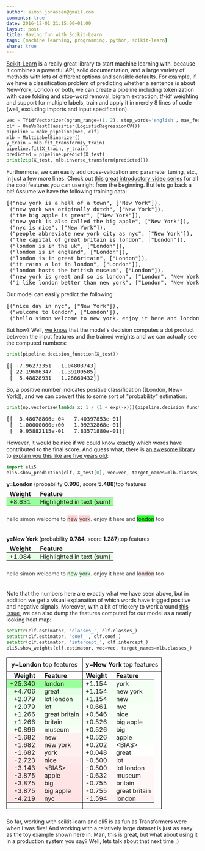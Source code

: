 ```yaml
---
author: simon.jonassen@gmail.com
comments: true
date: 2016-12-01 21:15:00+01:00
layout: post
title: Having fun with Scikit-Learn
tags: [machine learning, programming, python, scikit-learn]
share: true
---
```

[Scikit-Learn](http://scikit-learn.org/) is a really great library to start machine learning with, because it combines a powerful API, solid documentation, and a large variety of methods with lots of different options and sensible defaults. For example, if we have a classification problem of predicting whether a sentence is about New-York, London or both, we can create a pipeline including tokenization with case folding and stop-word removal, bigram extraction, tf-idf weighting and support for multiple labels, train and apply it in merely 8 lines of code (well, excluding imports and input specification).<!--more-->

```python
vec = TfidfVectorizer(ngram_range=(1, 2), stop_words='english', max_features=15)
clf = OneVsRestClassifier(LogisticRegressionCV())
pipeline = make_pipeline(vec, clf)
mlb = MultiLabelBinarizer()
y_train = mlb.fit_transform(y_train)
pipeline.fit(X_train, y_train)
predicted = pipeline.predict(X_test)
print(zip(X_test, mlb.inverse_transform(predicted)))
```

Furthermore, we can easily add cross-validation and parameter tuning, etc., in just a few more lines. Check out [this great introductory video series](http://www.dataschool.io/machine-learning-with-scikit-learn/) for all the cool features you can use right from the beginning. But lets go back a bit! Assume we have the following training data:

<pre>
[("new york is a hell of a town", ["New York"]),
 ("new york was originally dutch", ["New York"]),
 ("the big apple is great", ["New York"]),
 ("new york is also called the big apple", ["New York"]),
 ("nyc is nice", ["New York"]),
 ("people abbreviate new york city as nyc", ["New York"]),
 ("the capital of great britain is london", ["London"]),
 ("london is in the uk", ["London"]),
 ("london is in england", ["London"]),
 ("london is in great britain", ["London"]),
 ("it rains a lot in london", ["London"]),
 ("london hosts the british museum", ["London"]),
 ("new york is great and so is london", ["London", "New York"]),
 ("i like london better than new york", ["London", "New York"])]
</pre>

Our model can easily predict the following:
<pre>
[("nice day in nyc", ["New York"]),
 ("welcome to london", ["London']),
 ("hello simon welcome to new york. enjoy it here and london", ["London", "New York"])]
</pre>

But how? Well, [we know](http://scikit-learn.org/stable/modules/linear_model.html#logistic-regression) that the model's decision computes a dot product between the input features and the trained weights and we can actually see the computed numbers:

```python
print(pipeline.decision_function(X_test))
```

<pre>
[[ -7.96273351   1.04803743]
 [ 22.19686347  -1.39109585]
 [  5.48828931   1.28660432]]
</pre>

So, a positive number indicates positive classification (\[London, New-York\]), and we can convert this to some sort of "probability" estimation:

```python
print(np.vectorize(lambda x: 1 / (1 + exp(-x)))(pipeline.decision_function(X_test)))
```

<pre>
[[  3.48078806e-04   7.40397853e-01]
 [  1.00000000e+00   1.99232868e-01]
 [  9.95882115e-01   7.83571880e-01]]
</pre>

However, it would be nice if we could know exactly which words have contributed to the final score. And guess what, there is [an awesome library](https://github.com/TeamHG-Memex/eli5) to [explain you this like are five years old](http://eli5.readthedocs.io/en/latest/tutorials/sklearn-text.html):

```python
import eli5
eli5.show_prediction(clf, X_test[0], vec=vec, target_names=mlb.classes_)
```

<div class="output_html rendered_html output_subarea output_execute_result"> <p style="margin-bottom: 0.5em; margin-top: 0em"> <b> y=London </b> (probability <b>0.996</b>, score <b>5.488</b>)top features </p> <table class="eli5-weights" style="border-collapse: collapse; border: none; margin-top: 0em; margin-bottom: 2em;"> <thead> <tr style="border: none;"> <th style="padding: 0 1em 0 0.5em; text-align: right; border: none;">Weight</th> <th style="padding: 0 0.5em 0 0.5em; text-align: left; border: none;">Feature</th> </tr> </thead> <tbody> <tr style="background-color: hsl(120, 100.00%, 80.00%); border: none;"> <td style="padding: 0 1em 0 0.5em; text-align: right; border: none;"> +8.631 </td> <td style="padding: 0 0.5em 0 0.5em; text-align: left; border: none;"> Highlighted in text (sum) </td></tr> </tbody> </table> <p style="margin-bottom: 2.5em; margin-top:-0.5em;"> <span style="opacity: 0.80">h</span><span style="opacity: 0.80">e</span><span style="opacity: 0.80">l</span><span style="opacity: 0.80">l</span><span style="opacity: 0.80">o</span><span style="opacity: 0.80"> </span><span style="opacity: 0.80">s</span><span style="opacity: 0.80">i</span><span style="opacity: 0.80">m</span><span style="opacity: 0.80">o</span><span style="opacity: 0.80">n</span><span style="opacity: 0.80"> </span><span style="opacity: 0.80">w</span><span style="opacity: 0.80">e</span><span style="opacity: 0.80">l</span><span style="opacity: 0.80">c</span><span style="opacity: 0.80">o</span><span style="opacity: 0.80">m</span><span style="opacity: 0.80">e</span><span style="opacity: 0.80"> </span><span style="opacity: 0.80">t</span><span style="opacity: 0.80">o</span><span style="opacity: 0.80"> </span><span style="background-color: hsl(0, 100.00%, 89.16%); opacity: 0.83" title="-1.740">n</span><span style="background-color: hsl(0, 100.00%, 89.16%); opacity: 0.83" title="-1.740">e</span><span style="background-color: hsl(0, 100.00%, 89.16%); opacity: 0.83" title="-1.740">w</span><span style="opacity: 0.80"> </span><span style="background-color: hsl(0, 100.00%, 89.16%); opacity: 0.83" title="-1.740">y</span><span style="background-color: hsl(0, 100.00%, 89.16%); opacity: 0.83" title="-1.740">o</span><span style="background-color: hsl(0, 100.00%, 89.16%); opacity: 0.83" title="-1.740">r</span><span style="background-color: hsl(0, 100.00%, 89.16%); opacity: 0.83" title="-1.740">k</span><span style="opacity: 0.80">.</span><span style="opacity: 0.80"> </span><span style="opacity: 0.80">e</span><span style="opacity: 0.80">n</span><span style="opacity: 0.80">j</span><span style="opacity: 0.80">o</span><span style="opacity: 0.80">y</span><span style="opacity: 0.80"> </span><span style="opacity: 0.80">i</span><span style="opacity: 0.80">t</span><span style="opacity: 0.80"> </span><span style="opacity: 0.80">h</span><span style="opacity: 0.80">e</span><span style="opacity: 0.80">r</span><span style="opacity: 0.80">e</span><span style="opacity: 0.80"> </span><span style="opacity: 0.80">a</span><span style="opacity: 0.80">n</span><span style="opacity: 0.80">d</span><span style="opacity: 0.80"> </span><span style="background-color: hsl(120, 100.00%, 60.00%); opacity: 1.00" title="11.242">l</span><span style="background-color: hsl(120, 100.00%, 60.00%); opacity: 1.00" title="11.242">o</span><span style="background-color: hsl(120, 100.00%, 60.00%); opacity: 1.00" title="11.242">n</span><span style="background-color: hsl(120, 100.00%, 60.00%); opacity: 1.00" title="11.242">d</span><span style="background-color: hsl(120, 100.00%, 60.00%); opacity: 1.00" title="11.242">o</span><span style="background-color: hsl(120, 100.00%, 60.00%); opacity: 1.00" title="11.242">n</span><span style="opacity: 0.80"> </span><span style="opacity: 0.80">t</span><span style="opacity: 0.80">o</span><span style="opacity: 0.80">o</span> </p> <p style="margin-bottom: 0.5em; margin-top: 0em"> <b> y=New York </b> (probability <b>0.784</b>, score <b>1.287</b>)top features </p> <table class="eli5-weights" style="border-collapse: collapse; border: none; margin-top: 0em; margin-bottom: 2em;"> <thead> <tr style="border: none;"> <th style="padding: 0 1em 0 0.5em; text-align: right; border: none;">Weight</th> <th style="padding: 0 0.5em 0 0.5em; text-align: left; border: none;">Feature</th> </tr> </thead> <tbody> <tr style="background-color: hsl(120, 100.00%, 95.32%); border: none;"> <td style="padding: 0 1em 0 0.5em; text-align: right; border: none;"> +1.084 </td> <td style="padding: 0 0.5em 0 0.5em; text-align: left; border: none;"> Highlighted in text (sum) </td></tr> </tbody> </table> <p style="margin-bottom: 2.5em; margin-top:-0.5em;"> <span style="opacity: 0.80">h</span><span style="opacity: 0.80">e</span><span style="opacity: 0.80">l</span><span style="opacity: 0.80">l</span><span style="opacity: 0.80">o</span><span style="opacity: 0.80"> </span><span style="opacity: 0.80">s</span><span style="opacity: 0.80">i</span><span style="opacity: 0.80">m</span><span style="opacity: 0.80">o</span><span style="opacity: 0.80">n</span><span style="opacity: 0.80"> </span><span style="opacity: 0.80">w</span><span style="opacity: 0.80">e</span><span style="opacity: 0.80">l</span><span style="opacity: 0.80">c</span><span style="opacity: 0.80">o</span><span style="opacity: 0.80">m</span><span style="opacity: 0.80">e</span><span style="opacity: 0.80"> </span><span style="opacity: 0.80">t</span><span style="opacity: 0.80">o</span><span style="opacity: 0.80"> </span><span style="background-color: hsl(120, 100.00%, 91.67%); opacity: 0.82" title="1.194">n</span><span style="background-color: hsl(120, 100.00%, 91.67%); opacity: 0.82" title="1.194">e</span><span style="background-color: hsl(120, 100.00%, 91.67%); opacity: 0.82" title="1.194">w</span><span style="opacity: 0.80"> </span><span style="background-color: hsl(120, 100.00%, 91.67%); opacity: 0.82" title="1.194">y</span><span style="background-color: hsl(120, 100.00%, 91.67%); opacity: 0.82" title="1.194">o</span><span style="background-color: hsl(120, 100.00%, 91.67%); opacity: 0.82" title="1.194">r</span><span style="background-color: hsl(120, 100.00%, 91.67%); opacity: 0.82" title="1.194">k</span><span style="opacity: 0.80">.</span><span style="opacity: 0.80"> </span><span style="opacity: 0.80">e</span><span style="opacity: 0.80">n</span><span style="opacity: 0.80">j</span><span style="opacity: 0.80">o</span><span style="opacity: 0.80">y</span><span style="opacity: 0.80"> </span><span style="opacity: 0.80">i</span><span style="opacity: 0.80">t</span><span style="opacity: 0.80"> </span><span style="opacity: 0.80">h</span><span style="opacity: 0.80">e</span><span style="opacity: 0.80">r</span><span style="opacity: 0.80">e</span><span style="opacity: 0.80"> </span><span style="opacity: 0.80">a</span><span style="opacity: 0.80">n</span><span style="opacity: 0.80">d</span><span style="opacity: 0.80"> </span><span style="background-color: hsl(0, 100.00%, 94.23%); opacity: 0.81" title="-0.707">l</span><span style="background-color: hsl(0, 100.00%, 94.23%); opacity: 0.81" title="-0.707">o</span><span style="background-color: hsl(0, 100.00%, 94.23%); opacity: 0.81" title="-0.707">n</span><span style="background-color: hsl(0, 100.00%, 94.23%); opacity: 0.81" title="-0.707">d</span><span style="background-color: hsl(0, 100.00%, 94.23%); opacity: 0.81" title="-0.707">o</span><span style="background-color: hsl(0, 100.00%, 94.23%); opacity: 0.81" title="-0.707">n</span><span style="opacity: 0.80"> </span><span style="opacity: 0.80">t</span><span style="opacity: 0.80">o</span><span style="opacity: 0.80">o</span> </p> </div>

Note that the numbers here are exactly what we have seen above, but in addition we get a visual explanation of which words have trigged positive and negative signals. Moreover, with a bit of trickery to work around [this issue](https://github.com/TeamHG-Memex/eli5/issues/106), we can also dump the features computed for our model as a neatly looking heat map:

```python
setattr(clf.estimator, 'classes_', clf.classes_)
setattr(clf.estimator, 'coef_', clf.coef_)
setattr(clf.estimator, 'intercept_', clf.intercept_)
eli5.show_weights(clf.estimator, vec=vec, target_names=mlb.classes_)
```

<div class="output_html rendered_html output_subarea output_execute_result"> <table class="eli5-weights-wrapper" style="border-collapse: collapse; border: none; margin-bottom: 1.5em;"> <tbody><tr> <td style="padding: 0.5em; border: 1px solid black; text-align: center;"> <b> y=London </b>top features </td> <td style="padding: 0.5em; border: 1px solid black; text-align: center;"> <b> y=New York </b>top features </td> </tr> <tr> <td style="padding: 0px; border: 1px solid black; vertical-align: top;"> <table class="eli5-weights" style="border-collapse: collapse; border: none; margin-top: 0em; width: 100%;"> <thead> <tr style="border: none;"> <th style="padding: 0 1em 0 0.5em; text-align: right; border: none;">Weight</th> <th style="padding: 0 0.5em 0 0.5em; text-align: left; border: none;">Feature</th> </tr> </thead> <tbody> <tr style="background-color: hsl(120, 100.00%, 80.00%); border: none;"> <td style="padding: 0 1em 0 0.5em; text-align: right; border: none;"> +25.340 </td> <td style="padding: 0 0.5em 0 0.5em; text-align: left; border: none;"> london </td></tr> <tr style="background-color: hsl(120, 100.00%, 93.84%); border: none;"> <td style="padding: 0 1em 0 0.5em; text-align: right; border: none;"> +4.706 </td> <td style="padding: 0 0.5em 0 0.5em; text-align: left; border: none;"> great </td></tr> <tr style="background-color: hsl(120, 100.00%, 96.53%); border: none;"> <td style="padding: 0 1em 0 0.5em; text-align: right; border: none;"> +2.079 </td> <td style="padding: 0 0.5em 0 0.5em; text-align: left; border: none;"> lot london </td></tr> <tr style="background-color: hsl(120, 100.00%, 96.53%); border: none;"> <td style="padding: 0 1em 0 0.5em; text-align: right; border: none;"> +2.079 </td> <td style="padding: 0 0.5em 0 0.5em; text-align: left; border: none;"> lot </td></tr> <tr style="background-color: hsl(120, 100.00%, 97.54%); border: none;"> <td style="padding: 0 1em 0 0.5em; text-align: right; border: none;"> +1.266 </td> <td style="padding: 0 0.5em 0 0.5em; text-align: left; border: none;"> great britain </td></tr> <tr style="background-color: hsl(120, 100.00%, 97.54%); border: none;"> <td style="padding: 0 1em 0 0.5em; text-align: right; border: none;"> +1.266 </td> <td style="padding: 0 0.5em 0 0.5em; text-align: left; border: none;"> britain </td></tr> <tr style="background-color: hsl(120, 100.00%, 98.07%); border: none;"> <td style="padding: 0 1em 0 0.5em; text-align: right; border: none;"> +0.896 </td> <td style="padding: 0 0.5em 0 0.5em; text-align: left; border: none;"> museum </td></tr> <tr style="background-color: hsl(0, 100.00%, 97.01%); border: none;"> <td style="padding: 0 1em 0 0.5em; text-align: right; border: none;"> -1.682 </td> <td style="padding: 0 0.5em 0 0.5em; text-align: left; border: none;"> new </td></tr> <tr style="background-color: hsl(0, 100.00%, 97.01%); border: none;"> <td style="padding: 0 1em 0 0.5em; text-align: right; border: none;"> -1.682 </td> <td style="padding: 0 0.5em 0 0.5em; text-align: left; border: none;"> new york </td></tr> <tr style="background-color: hsl(0, 100.00%, 97.01%); border: none;"> <td style="padding: 0 1em 0 0.5em; text-align: right; border: none;"> -1.682 </td> <td style="padding: 0 0.5em 0 0.5em; text-align: left; border: none;"> york </td></tr> <tr style="background-color: hsl(0, 100.00%, 95.80%); border: none;"> <td style="padding: 0 1em 0 0.5em; text-align: right; border: none;"> -2.723 </td> <td style="padding: 0 0.5em 0 0.5em; text-align: left; border: none;"> nice </td></tr> <tr style="background-color: hsl(0, 100.00%, 95.36%); border: none;"> <td style="padding: 0 1em 0 0.5em; text-align: right; border: none;"> -3.143 </td> <td style="padding: 0 0.5em 0 0.5em; text-align: left; border: none;"> &lt;BIAS&gt; </td></tr> <tr style="background-color: hsl(0, 100.00%, 94.63%); border: none;"> <td style="padding: 0 1em 0 0.5em; text-align: right; border: none;"> -3.875 </td> <td style="padding: 0 0.5em 0 0.5em; text-align: left; border: none;"> apple </td></tr> <tr style="background-color: hsl(0, 100.00%, 94.63%); border: none;"> <td style="padding: 0 1em 0 0.5em; text-align: right; border: none;"> -3.875 </td> <td style="padding: 0 0.5em 0 0.5em; text-align: left; border: none;"> big </td></tr> <tr style="background-color: hsl(0, 100.00%, 94.63%); border: none;"> <td style="padding: 0 1em 0 0.5em; text-align: right; border: none;"> -3.875 </td> <td style="padding: 0 0.5em 0 0.5em; text-align: left; border: none;"> big apple </td></tr> <tr style="background-color: hsl(0, 100.00%, 94.30%); border: none;"> <td style="padding: 0 1em 0 0.5em; text-align: right; border: none;"> -4.219 </td> <td style="padding: 0 0.5em 0 0.5em; text-align: left; border: none;"> nyc </td></tr> </tbody> </table> </td> <td style="padding: 0px; border: 1px solid black; vertical-align: top;"> <table class="eli5-weights" style="border-collapse: collapse; border: none; margin-top: 0em; width: 100%;"> <thead> <tr style="border: none;"> <th style="padding: 0 1em 0 0.5em; text-align: right; border: none;">Weight</th> <th style="padding: 0 0.5em 0 0.5em; text-align: left; border: none;">Feature</th> </tr> </thead> <tbody> <tr style="background-color: hsl(120, 100.00%, 97.70%); border: none;"> <td style="padding: 0 1em 0 0.5em; text-align: right; border: none;"> +1.154 </td> <td style="padding: 0 0.5em 0 0.5em; text-align: left; border: none;"> york </td></tr> <tr style="background-color: hsl(120, 100.00%, 97.70%); border: none;"> <td style="padding: 0 1em 0 0.5em; text-align: right; border: none;"> +1.154 </td> <td style="padding: 0 0.5em 0 0.5em; text-align: left; border: none;"> new york </td></tr> <tr style="background-color: hsl(120, 100.00%, 97.70%); border: none;"> <td style="padding: 0 1em 0 0.5em; text-align: right; border: none;"> +1.154 </td> <td style="padding: 0 0.5em 0 0.5em; text-align: left; border: none;"> new </td></tr> <tr style="background-color: hsl(120, 100.00%, 98.44%); border: none;"> <td style="padding: 0 1em 0 0.5em; text-align: right; border: none;"> +0.661 </td> <td style="padding: 0 0.5em 0 0.5em; text-align: left; border: none;"> nyc </td></tr> <tr style="background-color: hsl(120, 100.00%, 98.64%); border: none;"> <td style="padding: 0 1em 0 0.5em; text-align: right; border: none;"> +0.546 </td> <td style="padding: 0 0.5em 0 0.5em; text-align: left; border: none;"> nice </td></tr> <tr style="background-color: hsl(120, 100.00%, 98.67%); border: none;"> <td style="padding: 0 1em 0 0.5em; text-align: right; border: none;"> +0.526 </td> <td style="padding: 0 0.5em 0 0.5em; text-align: left; border: none;"> big apple </td></tr> <tr style="background-color: hsl(120, 100.00%, 98.67%); border: none;"> <td style="padding: 0 1em 0 0.5em; text-align: right; border: none;"> +0.526 </td> <td style="padding: 0 0.5em 0 0.5em; text-align: left; border: none;"> big </td></tr> <tr style="background-color: hsl(120, 100.00%, 98.67%); border: none;"> <td style="padding: 0 1em 0 0.5em; text-align: right; border: none;"> +0.526 </td> <td style="padding: 0 0.5em 0 0.5em; text-align: left; border: none;"> apple </td></tr> <tr style="background-color: hsl(120, 100.00%, 99.32%); border: none;"> <td style="padding: 0 1em 0 0.5em; text-align: right; border: none;"> +0.202 </td> <td style="padding: 0 0.5em 0 0.5em; text-align: left; border: none;"> &lt;BIAS&gt; </td></tr> <tr style="background-color: hsl(120, 100.00%, 99.75%); border: none;"> <td style="padding: 0 1em 0 0.5em; text-align: right; border: none;"> +0.048 </td> <td style="padding: 0 0.5em 0 0.5em; text-align: left; border: none;"> great </td></tr> <tr style="background-color: hsl(0, 100.00%, 98.72%); border: none;"> <td style="padding: 0 1em 0 0.5em; text-align: right; border: none;"> -0.500 </td> <td style="padding: 0 0.5em 0 0.5em; text-align: left; border: none;"> lot </td></tr> <tr style="background-color: hsl(0, 100.00%, 98.72%); border: none;"> <td style="padding: 0 1em 0 0.5em; text-align: right; border: none;"> -0.500 </td> <td style="padding: 0 0.5em 0 0.5em; text-align: left; border: none;"> lot london </td></tr> <tr style="background-color: hsl(0, 100.00%, 98.49%); border: none;"> <td style="padding: 0 1em 0 0.5em; text-align: right; border: none;"> -0.632 </td> <td style="padding: 0 0.5em 0 0.5em; text-align: left; border: none;"> museum </td></tr> <tr style="background-color: hsl(0, 100.00%, 98.29%); border: none;"> <td style="padding: 0 1em 0 0.5em; text-align: right; border: none;"> -0.755 </td> <td style="padding: 0 0.5em 0 0.5em; text-align: left; border: none;"> britain </td></tr> <tr style="background-color: hsl(0, 100.00%, 98.29%); border: none;"> <td style="padding: 0 1em 0 0.5em; text-align: right; border: none;"> -0.755 </td> <td style="padding: 0 0.5em 0 0.5em; text-align: left; border: none;"> great britain </td></tr> <tr style="background-color: hsl(0, 100.00%, 97.12%); border: none;"> <td style="padding: 0 1em 0 0.5em; text-align: right; border: none;"> -1.594 </td> <td style="padding: 0 0.5em 0 0.5em; text-align: left; border: none;"> london </td></tr> </tbody> </table> </td> </tr> </tbody></table> </div>

So far, working with scikit-learn and eli5 is as fun as Transformers were when I was five! And working with a relatively large dataset is just as easy as the toy example shown here in. Man, this is great, but what about using it in a production system you say? Well, lets talk about that next time ;)
